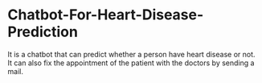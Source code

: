 # Chatbot-For-Heart-Disease-Prediction
It is a chatbot that can predict whether a person have heart disease or not. It can also fix the appointment of the patient with the doctors by sending a mail.
